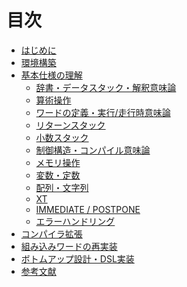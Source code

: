 # 目次

* [はじめに](README.md)
* [環境構築](env_setup.md)
* [基本仕様の理解]()
  * [辞書・データスタック・解釈意味論]()
  * [算術操作]()
  * [ワードの定義・実行/走行時意味論]()
  * [リターンスタック]()
  * [小数スタック]()
  * [制御構造・コンパイル意味論]()
  * [メモリ操作]()
  * [変数・定数]()
  * [配列・文字列](array_string.md)
  * [XT](execution_token.md)
  * [IMMEDIATE / POSTPONE]()
  * [エラーハンドリング]()
* [コンパイラ拡張]()
* [組み込みワードの再実装]()
* [ボトムアップ設計・DSL実装]()
* [参考文献](bibliography.md)
